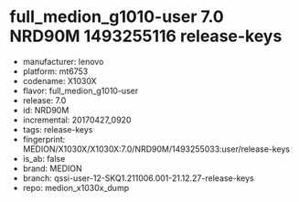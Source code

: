 # full_medion_g1010-user 7.0 NRD90M 1493255116 release-keys
- manufacturer: lenovo
- platform: mt6753
- codename: X1030X
- flavor: full_medion_g1010-user
- release: 7.0
- id: NRD90M
- incremental: 20170427_0920
- tags: release-keys
- fingerprint: MEDION/X1030X/X1030X:7.0/NRD90M/1493255033:user/release-keys
- is_ab: false
- brand: MEDION
- branch: qssi-user-12-SKQ1.211006.001-21.12.27-release-keys
- repo: medion_x1030x_dump

